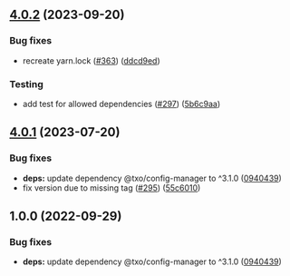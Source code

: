 ## [4.0.2](https://github.com/technology-studio/log-peer/compare/v4.0.1...v4.0.2) (2023-09-20)


### Bug fixes

* recreate yarn.lock ([#363](https://github.com/technology-studio/log-peer/issues/363)) ([ddcd9ed](https://github.com/technology-studio/log-peer/commit/ddcd9ed72f6a9d2bf0faadc6fa31eb12311a875a))


### Testing

* add test for allowed dependencies ([#297](https://github.com/technology-studio/log-peer/issues/297)) ([5b6c9aa](https://github.com/technology-studio/log-peer/commit/5b6c9aa4e7fbed8546b98b50f8cd12cfe8a2d2bb))

## [4.0.1](https://github.com/technology-studio/log-peer/compare/v4.0.0...v4.0.1) (2023-07-20)


### Bug fixes

* **deps:** update dependency @txo/config-manager to ^3.1.0 ([0940439](https://github.com/technology-studio/log-peer/commit/09404399c04a29e6f18a4d5af02d69654a8e7e0a))
* fix version due to missing tag ([#295](https://github.com/technology-studio/log-peer/issues/295)) ([55c6010](https://github.com/technology-studio/log-peer/commit/55c60104a29f69ca6a8f95bf474c880b0e7e7512))

## 1.0.0 (2022-09-29)


### Bug fixes

* **deps:** update dependency @txo/config-manager to ^3.1.0 ([0940439](https://github.com/technology-studio/log-peer/commit/09404399c04a29e6f18a4d5af02d69654a8e7e0a))
